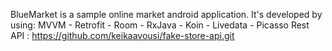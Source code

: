 BlueMarket is a sample online market android application.
It's developed by using: MVVM - Retrofit - Room - RxJava - Koin - Livedata - Picasso
Rest API : https://github.com/keikaavousi/fake-store-api.git               
